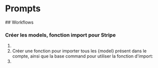 # Prompts

## Workflows

### Créer les models, fonction import pour Stripe
1.  
2.  Créer une fonction pour importer tous les {model} présent dans le compte, ainsi que la base command pour utiliser la fonction d'import:
3.  
